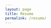 ```yaml
---
layout: page
title: Resume
permalink: /resume/
---
```


<object data="{{jiajunliuresume.pdf}}" width="1000" height="1000" type='application/pdf'></object>